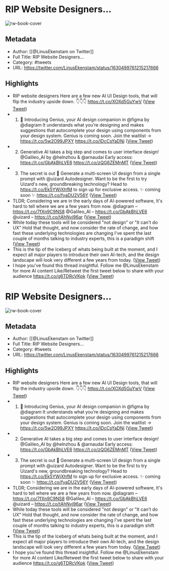 # RIP Website Designers...

![rw-book-cover](https://pbs.twimg.com/profile_images/1584806710769762304/qCu_Jaox.jpg)

## Metadata
- Author: [[@LinusEkenstam on Twitter]]
- Full Title: RIP Website Designers...
- Category: #tweets
- URL: https://twitter.com/LinusEkenstam/status/1630499761215217666

## Highlights
- RIP website designers 
  Here are a few new AI UI Design tools, that will flip the industry upside down. 
  👇👇👇 https://t.co/XOXd5GuYwV ([View Tweet](https://twitter.com/LinusEkenstam/status/1630499761215217666))
- 1. 🔅 Introducing Genius, your AI design companion in 
  @figma by @diagram 
  It understands what you’re designing and makes suggestions that autocomplete your design using components from your design system.
  Genius is coming soon. Join the waitlist → https://t.co/5w2O99JPXY https://t.co/IDcCsYaDNj ([View Tweet](https://twitter.com/LinusEkenstam/status/1630499762951581696))
- 2. Generative AI takes a big step and comes to user interface design!
  @Galileo_AI by @helnzhou & @arnaudai
  Early access: https://t.co/GbAkBhLVE6 https://t.co/zQG6ZEMnMT ([View Tweet](https://twitter.com/LinusEkenstam/status/1630499764654538752))
- 3. The secret is out 👀
  Generate a multi-screen UI design from a single prompt with @uizard Autodesigner.
  Want to be the first to try Uizard's new, groundbreaking technology? Head to https://t.co/Ek5YWjXhfM to sign up for exclusive access.
  ✨ coming soon ✨ https://t.co/fyaDU2V56Y ([View Tweet](https://twitter.com/LinusEkenstam/status/1630499766449651715))
- TLDR; 
  Considering we are in the early days of AI-powered software, It's hard to tell where we are a few years from now. 
  @diagram – https://t.co/7fXn9C9NS8
  @Galileo_AI – https://t.co/GbAkBhLVE6
  @uizard – https://t.co/tAhNvj96ar ([View Tweet](https://twitter.com/LinusEkenstam/status/1630499768198733824))
- While today these tools will be considered "not design" or "It can't do UX"
  Hold that thought, and now consider the rate of change, and how fast these underlying technologies are changing
  I've spent the last couple of months talking to industry experts, this is a paradigm shift ([View Tweet](https://twitter.com/LinusEkenstam/status/1630499769796685825))
- This is the tip of the Iceberg of whats being built at the moment, and I expect all major players to introduce their own AI-tech, and the design landscape will look very different a few years from today. ([View Tweet](https://twitter.com/LinusEkenstam/status/1630499771822514176))
- I hope you've found this thread insightful.
  Follow me @LinusEkenstam for more AI content
  Like/Retweet the first tweet below to share with your audience 
  https://t.co/g6TDRcVKpk ([View Tweet](https://twitter.com/LinusEkenstam/status/1630500150849183744))
# RIP Website Designers...

![rw-book-cover](https://pbs.twimg.com/profile_images/1584806710769762304/qCu_Jaox.jpg)

## Metadata
- Author: [[@LinusEkenstam on Twitter]]
- Full Title: RIP Website Designers...
- Category: #tweets
- URL: https://twitter.com/LinusEkenstam/status/1630499761215217666

## Highlights
- RIP website designers 
  Here are a few new AI UI Design tools, that will flip the industry upside down. 
  👇👇👇 https://t.co/XOXd5GuYwV ([View Tweet](https://twitter.com/LinusEkenstam/status/1630499761215217666))
- 1. 🔅 Introducing Genius, your AI design companion in 
  @figma by @diagram 
  It understands what you’re designing and makes suggestions that autocomplete your design using components from your design system.
  Genius is coming soon. Join the waitlist → https://t.co/5w2O99JPXY https://t.co/IDcCsYaDNj ([View Tweet](https://twitter.com/LinusEkenstam/status/1630499762951581696))
- 2. Generative AI takes a big step and comes to user interface design!
  @Galileo_AI by @helnzhou & @arnaudai
  Early access: https://t.co/GbAkBhLVE6 https://t.co/zQG6ZEMnMT ([View Tweet](https://twitter.com/LinusEkenstam/status/1630499764654538752))
- 3. The secret is out 👀
  Generate a multi-screen UI design from a single prompt with @uizard Autodesigner.
  Want to be the first to try Uizard's new, groundbreaking technology? Head to https://t.co/Ek5YWjXhfM to sign up for exclusive access.
  ✨ coming soon ✨ https://t.co/fyaDU2V56Y ([View Tweet](https://twitter.com/LinusEkenstam/status/1630499766449651715))
- TLDR; 
  Considering we are in the early days of AI-powered software, It's hard to tell where we are a few years from now. 
  @diagram – https://t.co/7fXn9C9NS8
  @Galileo_AI – https://t.co/GbAkBhLVE6
  @uizard – https://t.co/tAhNvj96ar ([View Tweet](https://twitter.com/LinusEkenstam/status/1630499768198733824))
- While today these tools will be considered "not design" or "It can't do UX"
  Hold that thought, and now consider the rate of change, and how fast these underlying technologies are changing
  I've spent the last couple of months talking to industry experts, this is a paradigm shift ([View Tweet](https://twitter.com/LinusEkenstam/status/1630499769796685825))
- This is the tip of the Iceberg of whats being built at the moment, and I expect all major players to introduce their own AI-tech, and the design landscape will look very different a few years from today. ([View Tweet](https://twitter.com/LinusEkenstam/status/1630499771822514176))
- I hope you've found this thread insightful.
  Follow me @LinusEkenstam for more AI content
  Like/Retweet the first tweet below to share with your audience 
  https://t.co/g6TDRcVKpk ([View Tweet](https://twitter.com/LinusEkenstam/status/1630500150849183744))

